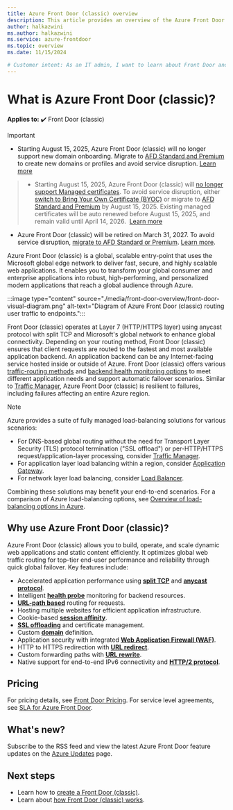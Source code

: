 ```yaml
---
title: Azure Front Door (classic) overview
description: This article provides an overview of the Azure Front Door (classic) service.
author: halkazwini
ms.author: halkazwini
ms.service: azure-frontdoor
ms.topic: overview
ms.date: 11/15/2024

# Customer intent: As an IT admin, I want to learn about Front Door and what I can use it for.
---
```


# What is Azure Front Door (classic)?

**Applies to:** :heavy_check_mark: Front Door (classic)

> [!IMPORTANT]
- Starting August 15, 2025, Azure Front Door (classic) will no longer support new domain onboarding. Migrate to [AFD Standard and Premium](/azure/frontdoor/tier-migration) to create new domains or profiles and avoid service disruption. [Learn more](https://azure.microsoft.com/updates?id=498522)
> - Starting August 15, 2025, Azure Front Door (classic) will [no longer support Managed certificates](/azure/security/fundamentals/managed-tls-changes). To avoid service disruption, either [switch to Bring Your Own Certificate (BYOC)](/azure/frontdoor/front-door-custom-domain-https?tabs=powershell) or migrate to [AFD Standard and Premium](/azure/frontdoor/tier-migration) by August 15, 2025. Existing managed certificates will be auto renewed before August 15, 2025, and remain valid until April 14, 2026.  [Learn more](https://azure.microsoft.com/updates?id=498522)
- Azure Front Door (classic) will be retired on March 31, 2027. To avoid service disruption, ⁠[migrate to ⁠AFD Standard or Premium](/azure/frontdoor/tier-migration). ⁠[Learn more](https://azure.microsoft.com/updates?id=azure-front-door-classic-will-be-retired-on-31-march-2027).





Azure Front Door (classic) is a global, scalable entry-point that uses the Microsoft global edge network to deliver fast, secure, and highly scalable web applications. It enables you to transform your global consumer and enterprise applications into robust, high-performing, and personalized modern applications that reach a global audience through Azure.

:::image type="content" source="./media/front-door-overview/front-door-visual-diagram.png" alt-text="Diagram of Azure Front Door (classic) routing user traffic to endpoints.":::

Front Door (classic) operates at Layer 7 (HTTP/HTTPS layer) using anycast protocol with split TCP and Microsoft's global network to enhance global connectivity. Depending on your routing method, Front Door (classic) ensures that client requests are routed to the fastest and most available application backend. An application backend can be any Internet-facing service hosted inside or outside of Azure. Front Door (classic) offers various [traffic-routing methods](front-door-routing-methods.md) and [backend health monitoring options](front-door-health-probes.md) to meet different application needs and support automatic failover scenarios. Similar to [Traffic Manager](../traffic-manager/traffic-manager-overview.md), Azure Front Door (classic) is resilient to failures, including failures affecting an entire Azure region.

> [!NOTE]
> Azure provides a suite of fully managed load-balancing solutions for various scenarios:
> * For DNS-based global routing without the need for Transport Layer Security (TLS) protocol termination ("SSL offload") or per-HTTP/HTTPS request/application-layer processing, consider [Traffic Manager](../traffic-manager/traffic-manager-overview.md).
> * For application layer load balancing within a region, consider [Application Gateway](../application-gateway/overview.md).
> * For network layer load balancing, consider [Load Balancer](../load-balancer/load-balancer-overview.md).
> 
> Combining these solutions may benefit your end-to-end scenarios. For a comparison of Azure load-balancing options, see [Overview of load-balancing options in Azure](/azure/architecture/guide/technology-choices/load-balancing-overview).

## Why use Azure Front Door (classic)?

Azure Front Door (classic) allows you to build, operate, and scale dynamic web applications and static content efficiently. It optimizes global web traffic routing for top-tier end-user performance and reliability through quick global failover. Key features include:

* Accelerated application performance using **[split TCP](front-door-traffic-acceleration.md?pivots=front-door-classic#connect-to-the-front-door-edge-location-split-tcp)** and **[anycast protocol](front-door-traffic-acceleration.md?pivots=front-door-classic#select-the-front-door-edge-location-for-the-request-anycast)**.
* Intelligent **[health probe](front-door-health-probes.md)** monitoring for backend resources.
* **[URL-path based](front-door-route-matching.md?pivots=front-door-classic)** routing for requests.
* Hosting multiple websites for efficient application infrastructure.
* Cookie-based **[session affinity](front-door-routing-methods.md#affinity)**.
* **[SSL offloading](front-door-custom-domain-https.md)** and certificate management.
* Custom **[domain](front-door-custom-domain.md)** definition.
* Application security with integrated **[Web Application Firewall (WAF)](../web-application-firewall/overview.md)**.
* HTTP to HTTPS redirection with **[URL redirect](front-door-url-rewrite.md?pivots=front-door-classic)**.
* Custom forwarding paths with **[URL rewrite](front-door-url-rewrite.md?pivots=front-door-classic)**.
* Native support for end-to-end IPv6 connectivity and **[HTTP/2 protocol](front-door-http2.md)**.

## Pricing

For pricing details, see [Front Door Pricing](https://azure.microsoft.com/pricing/details/frontdoor/). For service level agreements, see [SLA for Azure Front Door](https://azure.microsoft.com/support/legal/sla/frontdoor/v1_0/).

## What's new?

Subscribe to the RSS feed and view the latest Azure Front Door feature updates on the [Azure Updates](https://azure.microsoft.com/updates?filters=%5B%22Azure+Front+Door%22%5D) page.

## Next steps

- Learn how to [create a Front Door (classic)](quickstart-create-front-door.md).
- Learn about [how Front Door (classic) works](front-door-routing-architecture.md?pivots=front-door-classic).
